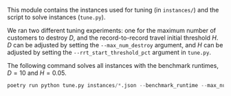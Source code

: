 This module contains the instances used for tuning (in `instances/`) and the script to solve instances (`tune.py`).

We ran two different tuning experiments: one for the maximum number of customers to destroy $D$, and the record-to-record travel initial threshold $H$.
$D$ can be adjusted by setting the `--max_num_destroy` argument, and $H$ can be adjusted by setting the `--rrt_start_threshold_pct` argument in `tune.py`.

The following command solves all instances with the benchmark runtimes, $D=10$ and $H=0.05$.
``` python 
poetry run python tune.py instances/*.json --benchmark_runtime --max_num_destroy 10 --rrt_start_threshold_pct 0.05
```
